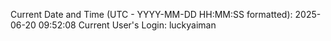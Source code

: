 Current Date and Time (UTC - YYYY-MM-DD HH:MM:SS formatted): 2025-06-20 09:52:08
Current User's Login: luckyaiman
